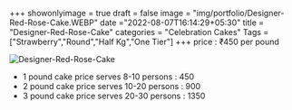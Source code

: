 +++
showonlyimage = true
draft = false
image = "img/portfolio/Designer-Red-Rose-Cake.WEBP"
date ="2022-08-07T16:14:29+05:30"
title = "Designer-Red-Rose-Cake"
categories = "Celebration Cakes"
Tags = ["Strawberry","Round","Half Kg","One Tier"]
+++
price : ₹450 per pound
<!--more-->
![Designer-Red-Rose-Cake](/img/portfolio/Designer-Red-Rose-Cake.WEBP)
* 1 pound cake price serves 8-10 persons : 450
* 2 pound cake price serves 10-20 persons : 900
* 3 pound cake price serves 20-30 persons : 1350
